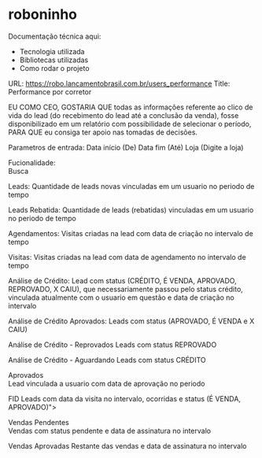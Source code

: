 # roboninho

Documentação técnica aqui:
* Tecnologia utilizada
* Bibliotecas utilizadas
* Como rodar o projeto



URL: https://robo.lancamentobrasil.com.br/users_performance
Title: Performance por corretor

EU COMO CEO, 
GOSTARIA QUE todas as informações referente ao clico de vida do lead (do recebimento do lead até a conclusão da venda), fosse disponibilizado em um relatório com possibilidade de selecionar o período,
PARA QUE eu consiga ter apoio nas tomadas de decisões.


Parametros de entrada:
	Data início (De)
	Data fim (Até)
	Loja (Digite a loja)
	
Fucionalidade:	
	Busca

Leads:
	Quantidade de leads novas vinculadas em um usuario no periodo de tempo
	
Leads Rebatida: 
	Quantidade de leads (rebatidas) vinculadas em um usuario no periodo de tempo

Agendamentos:
	Visitas criadas na lead com data de criação no intervalo de tempo
	
Visitas:
	Visitas criadas na lead com data de agendamento no intervalo de tempo
	
Análise de Crédito:
	Lead com status (CRÉDITO, É VENDA, APROVADO,  REPROVADO, X CAIU), que necessariamente passou pelo status crédito, vinculada atualmente com o usuario em questão e data de criação no intervalo
	
Análise de Crédito Aprovados:
	Leads com status (APROVADO, É VENDA e X CAIU)
	
Análise de Crédito - Reprovados	
	Leads com status REPROVADO
	
Análise de Crédito - Aguardando
	Leads com status CRÉDITO
					
Aprovados					
	Lead vinculada a usuario com data de aprovação no periodo
	
FID
	Leads com data da visita no intervalo, ocorridas e status (É VENDA, APROVADO)">
    										
Vendas Pendentes	
	Vendas com status pendente e data de assinatura no intervalo
                        		
Vendas Aprovadas
	Restante das vendas e data de assinatura no intervalo

